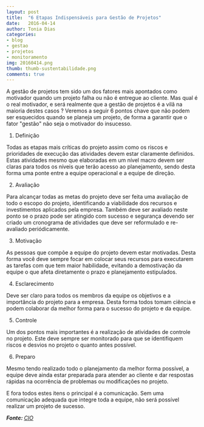 ```yaml
---
layout: post
title:  "6 Etapas Indispensáveis para Gestão de Projetos"
date:   2016-04-14
author: Tonia Dias
categories: 
- blog
- gestao
- projetos
- monitoramento
img: 20160414.png
thumb: thumb-sustentabilidade.png
comments: true
---
```


A gestão de projetos tem sido um dos fatores mais apontados como motivador quando um projeto falha ou não é entregue ao cliente. Mas qual é o real motivador, e será realmente que a gestão de projetos é a vilã na maioria destes casos ? Veremos a seguir 6 pontos chave que não podem ser esquecidos quando se planeja um projeto, de forma a garantir que o fator "gestão" não seja o motivador do insucesso.<!--more-->

1) Definição

Todas as etapas mais críticas do projeto assim como os riscos e prioridades de execução das atividades devem estar claramente definidos. Estas atividades mesmo que elaboradas em um nível macro devem ser claras para todos os níveis que terão acesso ao planejamento, sendo desta forma uma ponte entre a equipe operacional e a equipe de direção.

2) Avaliação

Para alcançar todas as metas do projeto deve ser feita uma avaliação de todo o escopo do projeto, identificando a viabilidade dos recursos e investimentos aplicados pela empresa. Também deve ser avaliado neste ponto se o prazo pode ser atingido com sucesso e segurança devendo ser criado um cronograma de atividades que deve ser reformulado e re-avaliado periódicamente.

3) Motivação

As pessoas que compõe a equipe do projeto devem estar motivadas. Desta forma você deve sempre focar em colocar seus recursos para executarem as tarefas com que tem maior habilidade, evitando a demostivação da equipe o que afeta diretamente o prazo e planejamento estipulados.

4) Esclarecimento

Deve ser claro para todos os membros da equipe os objetivos e a importância do projeto para a empresa. Desta forma todos tomam ciência e podem colaborar da melhor forma para o sucesso do projeto e da equipe.

5) Controle

Um dos pontos mais importantes é a realização de atividades de controle no projeto. Este deve sempre ser monitorado para que se identifiquem riscos e desvios no projeto o quanto antes possível.

6) Preparo

Mesmo tendo realizado todo o planejamento da melhor forma possível, a equipe deve ainda estar preparada para atender ao cliente e dar respostas rápidas na ocorrência de problemas ou modificações no projeto.

E fora todos estes itens o principal é a comunicação. Sem uma comunicação adequada que integre toda a equipe, não será possível realizar um projeto de sucesso.

<i><b>Fonte: </b><a href="http://cio.com.br/opiniao/2016/03/18/seis-etapas-indispensaveis-no-gerenciamento-de-projeto/">CIO</a></i>
